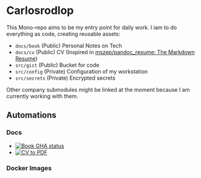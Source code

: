 # Carlosrodlop

This Mono-repo aims to be my entry point for daily work. I iam to do everything as code, creating reusable assets:

* `docs/book` (Public) Personal Notes on Tech
* `docs/cv` (Public) CV (Inspired in [mszep/pandoc\_resume: The Markdown Resume](https://github.com/mszep/pandoc_resume))
* `src/gist` (Public) Bucket for code
* `src/config` (Private) Configuration of my workstation
* `src/secrets` (Private) Encrypted secrets

Other company submodules might be linked at the moment because I am currently working with them.

## Automations

### Docs

* [![Book GHA status](https://github.com/carlosrodlop/carlosrodlop/actions/workflows/book-to-pdf.yml/badge.svg)](https://github.com/carlosrodlop/carlosrodlop/actions/workflows/book-to-pdf.yml)
* [![CV to PDF](https://github.com/carlosrodlop/carlosrodlop/actions/workflows/cv-to-pdf.yml/badge.svg)](https://github.com/carlosrodlop/carlosrodlop/actions/workflows/cv-to-pdf.yml)

### Docker Images

